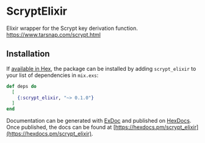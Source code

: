 # ScryptElixir

Elixir wrapper for the Scrypt key derivation function. 
https://www.tarsnap.com/scrypt.html

## Installation

If [available in Hex](https://hex.pm/docs/publish), the package can be installed
by adding `scrypt_elixir` to your list of dependencies in `mix.exs`:

```elixir
def deps do
  [
    {:scrypt_elixir, "~> 0.1.0"}
  ]
end
```

Documentation can be generated with [ExDoc](https://github.com/elixir-lang/ex_doc)
and published on [HexDocs](https://hexdocs.pm). Once published, the docs can
be found at [https://hexdocs.pm/scrypt_elixir](https://hexdocs.pm/scrypt_elixir).

